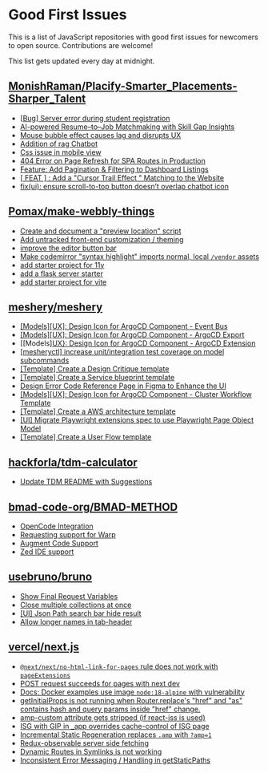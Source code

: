 # Good First Issues

This is a list of JavaScript repositories with good first issues for newcomers to open source. Contributions are welcome!

This list gets updated every day at midnight.

## [MonishRaman/Placify-Smarter_Placements-Sharper_Talent](https://github.com/MonishRaman/Placify-Smarter_Placements-Sharper_Talent)

- [[Bug] Server error during student registration](https://github.com/MonishRaman/Placify-Smarter_Placements-Sharper_Talent/issues/465)
- [AI-powered Resume–to–Job Matchmaking with Skill Gap Insights](https://github.com/MonishRaman/Placify-Smarter_Placements-Sharper_Talent/issues/390)
- [Mouse bubble effect causes lag and disrupts UX](https://github.com/MonishRaman/Placify-Smarter_Placements-Sharper_Talent/issues/378)
- [Addition of rag Chatbot](https://github.com/MonishRaman/Placify-Smarter_Placements-Sharper_Talent/issues/226)
- [Css issue in mobile view](https://github.com/MonishRaman/Placify-Smarter_Placements-Sharper_Talent/issues/188)
- [404 Error on Page Refresh for SPA Routes in Production](https://github.com/MonishRaman/Placify-Smarter_Placements-Sharper_Talent/issues/238)
- [Feature: Add Pagination & Filtering to Dashboard Listings](https://github.com/MonishRaman/Placify-Smarter_Placements-Sharper_Talent/issues/164)
- [[ FEAT ] : Add a "Cursor Trail Effect " Matching to the Website](https://github.com/MonishRaman/Placify-Smarter_Placements-Sharper_Talent/issues/276)
- [fix(ui): ensure scroll-to-top button doesn’t overlap chatbot icon](https://github.com/MonishRaman/Placify-Smarter_Placements-Sharper_Talent/issues/234)

## [Pomax/make-webbly-things](https://github.com/Pomax/make-webbly-things)

- [Create and document a "preview location" script](https://github.com/Pomax/make-webbly-things/issues/51)
- [Add untracked front-end customization / theming](https://github.com/Pomax/make-webbly-things/issues/57)
- [improve the editor button bar](https://github.com/Pomax/make-webbly-things/issues/17)
- [Make codemirror "syntax highlight" imports normal, local `/vendor` assets](https://github.com/Pomax/make-webbly-things/issues/38)
- [add starter project for 11y](https://github.com/Pomax/make-webbly-things/issues/29)
- [add a flask server starter](https://github.com/Pomax/make-webbly-things/issues/31)
- [add starter project for vite](https://github.com/Pomax/make-webbly-things/issues/30)

## [meshery/meshery](https://github.com/meshery/meshery)

- [[Models][UX]: Design Icon for ArgoCD Component - Event Bus](https://github.com/meshery/meshery/issues/10297)
- [[Models][UX]: Design Icon for ArgoCD Component - ArgoCD Export](https://github.com/meshery/meshery/issues/10294)
- [[Models][UX}: Design Icon for ArgoCD Component - ArgoCD Extension](https://github.com/meshery/meshery/issues/10290)
- [[mesheryctl] increase unit/integration test coverage on model subcommands](https://github.com/meshery/meshery/issues/14042)
- [[Template] Create a Design Critique template](https://github.com/meshery/meshery/issues/12502)
- [[Template] Create a Service blueprint template ](https://github.com/meshery/meshery/issues/12497)
- [Design Error Code Reference Page in Figma to Enhance the UI ](https://github.com/meshery/meshery/issues/8995)
- [[Models][UX]: Design Icon for ArgoCD Component - Cluster Workflow Template](https://github.com/meshery/meshery/issues/10295)
- [[Template] Create a AWS architecture template](https://github.com/meshery/meshery/issues/12500)
- [[UI] Migrate Playwright extensions spec to use Playwright Page Object Model](https://github.com/meshery/meshery/issues/15373)
- [[Template] Create a User Flow template](https://github.com/meshery/meshery/issues/12456)

## [hackforla/tdm-calculator](https://github.com/hackforla/tdm-calculator)

- [Update TDM README with Suggestions](https://github.com/hackforla/tdm-calculator/issues/2490)

## [bmad-code-org/BMAD-METHOD](https://github.com/bmad-code-org/BMAD-METHOD)

- [OpenCode Integration](https://github.com/bmad-code-org/BMAD-METHOD/issues/285)
- [Requesting support for Warp](https://github.com/bmad-code-org/BMAD-METHOD/issues/383)
- [Augment Code Support](https://github.com/bmad-code-org/BMAD-METHOD/issues/320)
- [Zed IDE support](https://github.com/bmad-code-org/BMAD-METHOD/issues/301)

## [usebruno/bruno](https://github.com/usebruno/bruno)

- [Show Final Request Variables](https://github.com/usebruno/bruno/issues/5456)
- [Close multiple collections at once](https://github.com/usebruno/bruno/issues/5460)
- [[UI] Json Path search bar hide result](https://github.com/usebruno/bruno/issues/5298)
- [Allow longer names in tab-header](https://github.com/usebruno/bruno/issues/839)

## [vercel/next.js](https://github.com/vercel/next.js)

- [`@next/next/no-html-link-for-pages` rule does not work with `pageExtensions`](https://github.com/vercel/next.js/issues/53473)
- [POST request succeeds for pages with next dev](https://github.com/vercel/next.js/issues/38863)
- [Docs: Docker examples use image `node:18-alpine` with vulnerability](https://github.com/vercel/next.js/issues/78465)
- [getInitialProps is not running when Router.replace's "href" and "as" contains hash and query params inside "href" change.](https://github.com/vercel/next.js/issues/10900)
- [amp-custom attribute gets stripped (if react-jss is used)](https://github.com/vercel/next.js/issues/12243)
- [ISG with GIP in _app overrides cache-control of ISG page](https://github.com/vercel/next.js/issues/14244)
- [Incremental Static Regeneration replaces `.amp` with `?amp=1`](https://github.com/vercel/next.js/issues/14251)
- [Redux-observable server side fetching](https://github.com/vercel/next.js/issues/15971)
- [Dynamic Routes in Symlinks is not working](https://github.com/vercel/next.js/issues/16660)
- [Inconsistent Error Messaging / Handling in getStaticPaths](https://github.com/vercel/next.js/issues/41281)

